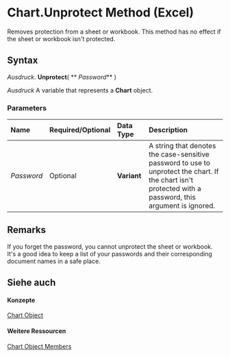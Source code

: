 
# Chart.Unprotect Method (Excel)

Removes protection from a sheet or workbook. This method has no effect if the sheet or workbook isn't protected.


## Syntax

 _Ausdruck_. **Unprotect**( ** _Password_** )

 _Ausdruck_ A variable that represents a **Chart** object.


### Parameters



|**Name**|**Required/Optional**|**Data Type**|**Description**|
|:-----|:-----|:-----|:-----|
| _Password_|Optional|**Variant**|A string that denotes the case-sensitive password to use to unprotect the chart. If the chart isn't protected with a password, this argument is ignored.|

## Remarks

If you forget the password, you cannot unprotect the sheet or workbook. It's a good idea to keep a list of your passwords and their corresponding document names in a safe place.


## Siehe auch


#### Konzepte


[Chart Object](179c32ce-49bd-6f36-ea12-89fb5443f3ea.md)
#### Weitere Ressourcen


[Chart Object Members](http://msdn.microsoft.com/library/a3f8ac44-02d6-6f3f-b5e0-23f4bd5d6baf%28Office.15%29.aspx)